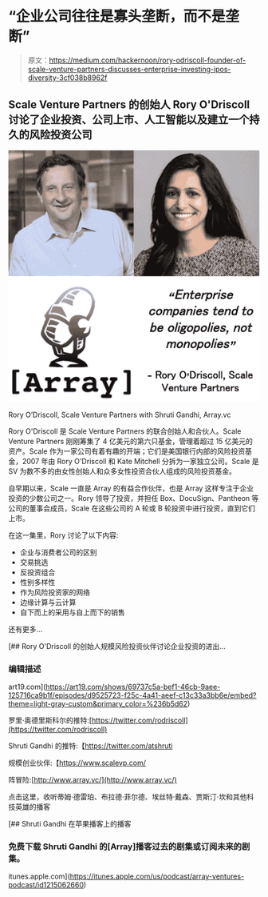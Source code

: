 # “企业公司往往是寡头垄断，而不是垄断”

> 原文：<https://medium.com/hackernoon/rory-odriscoll-founder-of-scale-venture-partners-discusses-enterprise-investing-ipos-diversity-3cf038b8962f>

## Scale Venture Partners 的创始人 Rory O'Driscoll 讨论了企业投资、公司上市、人工智能以及建立一个持久的风险投资公司

![](img/8e1cde10b2acf3b7d942bcaf1fa84d53.png)

Rory O’Driscoll, Scale Venture Partners with Shruti Gandhi, Array.vc

Rory O'Driscoll 是 Scale Venture Partners 的联合创始人和合伙人。Scale Venture Partners 刚刚筹集了 4 亿美元的第六只基金，管理着超过 15 亿美元的资产。Scale 作为一家公司有着有趣的开端；它们是美国银行内部的风险投资基金，2007 年由 Rory O'Driscoll 和 Kate Mitchell 分拆为一家独立公司。Scale 是 SV 为数不多的由女性创始人和众多女性投资合伙人组成的风险投资基金。

自早期以来，Scale 一直是 Array 的有益合作伙伴，也是 Array 这样专注于企业投资的少数公司之一。Rory 领导了投资，并担任 Box、DocuSign、Pantheon 等公司的董事会成员，Scale 在这些公司的 A 轮或 B 轮投资中进行投资，直到它们上市。

在这一集里，Rory 讨论了以下内容:

*   企业与消费者公司的区别
*   交易挑选
*   反投资组合
*   性别多样性
*   作为风险投资家的网络
*   边缘计算与云计算
*   自下而上的采用与自上而下的销售

还有更多…

 [## Rory O'Driscoll 的创始人规模风险投资伙伴讨论企业投资的进出…

### 编辑描述

art19.com](https://art19.com/shows/69737c5a-bef1-46cb-9aee-125716ca9b1f/episodes/d9525723-f25c-4a41-aeef-c13c33a3bb6e/embed?theme=light-gray-custom&primary_color=%236b5d62) 

罗里·奥德里斯科尔的推特:[https://twitter.com/rodriscoll](https://twitter.com/rodriscoll)

Shruti Gandhi 的推特:【https://twitter.com/atshruti 

规模创业伙伴:【https://www.scalevp.com/ 

阵冒险:[http://www.array.vc/](http://www.array.vc/)

点击这里，收听蒂姆·德雷珀、布拉德·菲尔德、埃丝特·戴森、贾斯汀·坎和其他科技英雄的播客

[](https://itunes.apple.com/us/podcast/array-ventures-podcast/id1215062660) [## Shruti Gandhi 在苹果播客上的播客

### 免费下载 Shruti Gandhi 的[Array]播客过去的剧集或订阅未来的剧集。

itunes.apple.com](https://itunes.apple.com/us/podcast/array-ventures-podcast/id1215062660)